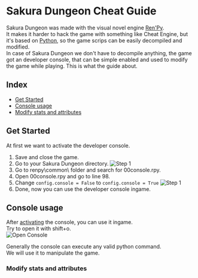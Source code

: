 # Sakura Dungeon Cheat Guide

Sakura Dungeon was made with the visual novel engine [Ren'Py](https://www.renpy.org/).  
It makes it harder to hack the game with something like Cheat Engine, but it's based on [Python](https://www.python.org/), so the game scrips can be easily decompiled and modified.  
In case of Sakura Dungeon we don't have to decompile anything, the game got an developer console, that can be simple enabled and used to modify the game while playing. This is what the guide about.

## Index
* [Get Started](#get-started)
* [Console usage](#console-usage)
 * [Modify stats and attributes](#modify-stats-and-attributes)



## Get Started
At first we want to activate the developer console.  

1. Save and close the game.
2. Go to your Sakura Dungeon directory.
![Step 1](http://i.imgur.com/zxrWI2B.gif)  
3. Go to renpy\common\ folder and search for 00console.rpy.
4. Open 00console.rpy and go to line 98.
5. Change `config.console = False` to `config.console = True`
![Step 1](http://i.imgur.com/xknDyqz.gif)
6. Done, now you can use the developer console ingame.


## Console usage
After [activating](#get-started) the console, you can use it ingame.  
Try to open it with shift+o.  
![Open Console](http://i.imgur.com/qqlsKVO.gif)

Generally the console can execute any valid python command.  
We will use it to manipulate the game.  

### Modify stats and attributes

